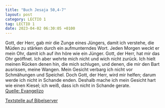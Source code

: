 ```yaml
---
title: "Buch Jesaja 50,4-7"
layout: post
category: LECTIO 1
tag: LECTIO 1
date: 2023-04-02 06:30:05 +0100
---
```

Gott, der Herr, gab mir die Zunge eines Jüngers, damit ich verstehe, die Müden zu stärken durch ein aufmunterndes Wort. Jeden Morgen weckt er mein Ohr, damit ich auf ihn höre wie ein Jünger.
Gott, der Herr, hat mir das Ohr geöffnet. Ich aber wehrte mich nicht und wich nicht zurück.<!--more-->
Ich hielt meinen Rücken denen hin, die mich schlugen, und denen, die mir den Bart ausrissen, meine Wangen. Mein Gesicht verbarg ich nicht vor Schmähungen und Speichel.
Doch Gott, der Herr, wird mir helfen; darum werde ich nicht in Schande enden. Deshalb mache ich mein Gesicht hart wie einen Kiesel; ich weiß, dass ich nicht in Schande gerate.<br>
[Quelle: Evangelizo](https://evangeliumtagfuertag.org/DE/gospel)

[Textstelle auf Bibelserver](https://www.bibleserver.com/EU/Jesaja50,4-7)
